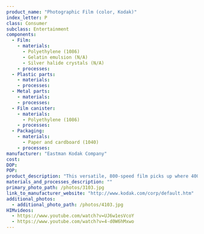 ```yaml
---
product_name: "Photographic Film (color, Kodak)"
index_letter: P
class: Consumer
subclass: Entertainment
components:
  - Film:
    - materials:
      - Polyethylene (1086)
      - Gelatin emulsion (N/A)
      - Silver halide crystals (N/A)
    - processes:
  - Plastic parts:
    - materials:
    - processes:
  - Metal parts:
    - materials:
    - processes:
  - Film canister:
    - materials:
      - Polyethylene (1086)
    - processes:
  - Packaging:
    - materials:
      - Paper and cardboard (1040)
    - processes:
manufacturer: "Eastman Kodak Company"
cost: 
DOP: 
POP: 
product_description: "This versatile, 800-speed film picks up where 400-speed films leave off. When used indoors, the faster speed extends your flash distance. Outdoors, it stops fast action and allows a faster shutter speed. ULTRA MAX 800 film reduces blur in fast-action shots and captures subjects in low-light conditions. Whether you're going to the racetrack or an indoor stadium, this is the film to use."
materials_and_processes_description: ""
primary_photo_path: /photos/3103.jpg
link_to_manufacturer_website: "http://www.kodak.com/corp/default.htm"
additional_photos:
  - additional_photo_path: /photos/4103.jpg
HIMvideos:
  - https://www.youtube.com/watch?v=UJ6w1esVcoY
  - https://www.youtube.com/watch?v=4-d0W6hMxwo
---
```

